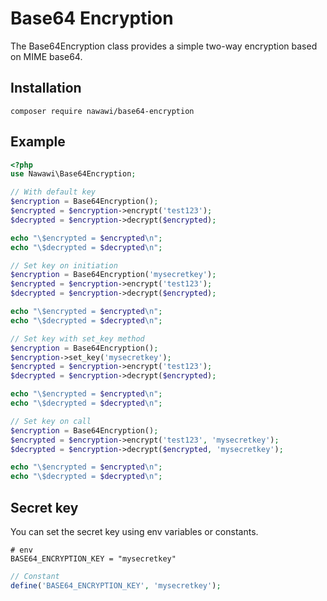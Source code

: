 # Base64 Encryption
The Base64Encryption class provides a simple two-way encryption based on MIME base64.

## Installation
```
composer require nawawi/base64-encryption
```

## Example
```php
<?php
use Nawawi\Base64Encryption;

// With default key
$encryption = Base64Encryption();
$encrypted = $encryption->encrypt('test123');
$decrypted = $encryption->decrypt($encrypted);

echo "\$encrypted = $encrypted\n";
echo "\$decrypted = $decrypted\n";

// Set key on initiation
$encryption = Base64Encryption('mysecretkey');
$encrypted = $encryption->encrypt('test123');
$decrypted = $encryption->decrypt($encrypted);

echo "\$encrypted = $encrypted\n";
echo "\$decrypted = $decrypted\n";

// Set key with set_key method
$encryption = Base64Encryption();
$encryption->set_key('mysecretkey');
$encrypted = $encryption->encrypt('test123');
$decrypted = $encryption->decrypt($encrypted);

echo "\$encrypted = $encrypted\n";
echo "\$decrypted = $decrypted\n";

// Set key on call
$encryption = Base64Encryption();
$encrypted = $encryption->encrypt('test123', 'mysecretkey');
$decrypted = $encryption->decrypt($encrypted, 'mysecretkey');

echo "\$encrypted = $encrypted\n";
echo "\$decrypted = $decrypted\n";
```

## Secret key
You can set the secret key using env variables or constants.

```
# env
BASE64_ENCRYPTION_KEY = "mysecretkey"
```

```php
// Constant
define('BASE64_ENCRYPTION_KEY', 'mysecretkey');
```
